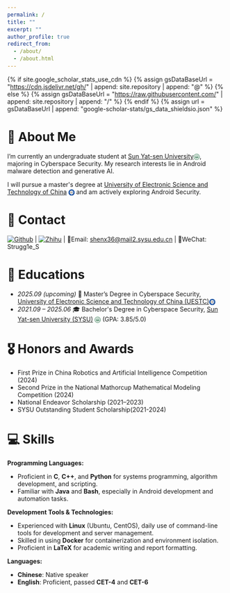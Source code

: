 ```yaml
---
permalink: /
title: ""
excerpt: ""
author_profile: true
redirect_from: 
  - /about/
  - /about.html
---
```


{% if site.google_scholar_stats_use_cdn %}
{% assign gsDataBaseUrl = "https://cdn.jsdelivr.net/gh/" | append: site.repository | append: "@" %}
{% else %}
{% assign gsDataBaseUrl = "https://raw.githubusercontent.com/" | append: site.repository | append: "/" %}
{% endif %}
{% assign url = gsDataBaseUrl | append: "google-scholar-stats/gs_data_shieldsio.json" %}

<span class='anchor' id='about-me'></span>


<!-- # 🔥 News
- *May 2024*: 🏆 Won the National First Prize in the China Robotics and AI Competition!
- *April 2024*: 📃 Patent officially published on Android malware detection (Application No. 202311755282.1) -->

<!-- 
# 📝 Publications 

<div class='paper-box'><div class='paper-box-image'><div><div class="badge">CVPR 2016</div><img src='images/500x300.png' alt="sym" width="100%"></div></div>
<div class='paper-box-text' markdown="1">

[Deep Residual Learning for Image Recognition](https://openaccess.thecvf.com/content_cvpr_2016/papers/He_Deep_Residual_Learning_CVPR_2016_paper.pdf)

**Kaiming He**, Xiangyu Zhang, Shaoqing Ren, Jian Sun

[**Project**](https://scholar.google.com/citations?view_op=view_citation&hl=zh-CN&user=DhtAFkwAAAAJ&citation_for_view=DhtAFkwAAAAJ:ALROH1vI_8AC) <strong><span class='show_paper_citations' data='DhtAFkwAAAAJ:ALROH1vI_8AC'></span></strong>
- Lorem ipsum dolor sit amet, consectetur adipiscing elit. Vivamus ornare aliquet ipsum, ac tempus justo dapibus sit amet. 
</div>
</div>

- [Lorem ipsum dolor sit amet, consectetur adipiscing elit. Vivamus ornare aliquet ipsum, ac tempus justo dapibus sit amet](https://github.com), A, B, C, **CVPR 2020**-->

# 💫 About Me
I’m currently an undergraduate student at <a href="https://www.sysu.edu.cn/">Sun Yat-sen University</a><img src="../images/sysu_logo.png" alt="SYSU" style="height:1em; vertical-align:middle;">, majoring in Cyberspace Security. My research interests lie in Android malware detection and generative AI.

I will pursue a master's degree at <a href="https://www.uestc.edu.cn/">University of Electronic Science and Technology of China</a> <img src="../images/uestc_logo.png" alt="UESTC" style="height:1em; vertical-align:middle;"> and am actively exploring Android Security.

# 📌 Contact
 [![Github](https://img.shields.io/badge/-GitHub-333333?style=flat&logo=GitHub&logoColor=FFFFFF&color=000000)](https://github.com/strugg1ing) | [![Zhihu](https://img.shields.io/badge/-Zhihu-333333?style=flat&logo=Zhihu&logoColor=FFFFFF&color=0084FF)](https://www.zhihu.com/people/strugg1e.top) | 📧Email: shenx36@mail2.sysu.edu.cn | 💬WeChat: Strugg1e_S  

# 📖 Educations
- *2025.09 (upcoming)* 🎯 Master’s Degree in Cyberspace Security, [University of Electronic Science and Technology of China (UESTC)](https://www.uestc.edu.cn/)<img src="../images/uestc_logo.png" alt="UESTC" style="height:1em; vertical-align:middle;">  
- *2021.09 – 2025.06*  🎓 Bachelor's Degree in Cyberspace Security, [Sun Yat-sen University (SYSU)](https://www.sysu.edu.cn/) <img src="../images/sysu_logo.png" alt="SYSU" style="height:1em; vertical-align:middle;">  (GPA: 3.85/5.0)

# 🎖 Honors and Awards
- First Prize in China Robotics and Artificial Intelligence Competition (2024)
- Second Prize in the National Mathorcup Mathematical Modeling Competition (2024)
- National Endeavor Scholarship (2021–2023)
- SYSU Outstanding Student Scholarship(2021-2024)

# 💻 Skills

**Programming Languages:**  
- Proficient in **C**, **C++**, and **Python** for systems programming, algorithm development, and scripting.  
- Familiar with **Java** and **Bash**, especially in Android development and automation tasks.

**Development Tools & Technologies:**  
- Experienced with **Linux** (Ubuntu, CentOS), daily use of command-line tools for development and server management.  
- Skilled in using **Docker** for containerization and environment isolation.  
- Proficient in **LaTeX** for academic writing and report formatting.  

**Languages:**  
- **Chinese**: Native speaker  
- **English**: Proficient, passed **CET-4** and **CET-6**


<!-- # 💻 Internships
- *2019.05 - 2020.02*, [Lorem](https://github.com/), China. -->
